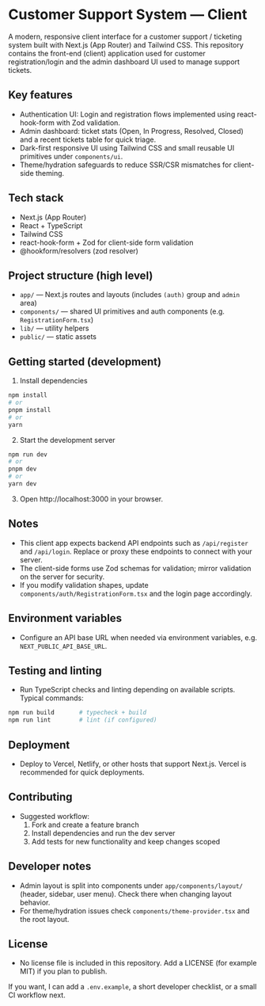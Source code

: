 # Customer Support System — Client

A modern, responsive client interface for a customer support / ticketing system built with Next.js (App Router) and Tailwind CSS. This repository contains the front-end (client) application used for customer registration/login and the admin dashboard UI used to manage support tickets.

## Key features
- Authentication UI: Login and registration flows implemented using react-hook-form with Zod validation.
- Admin dashboard: ticket stats (Open, In Progress, Resolved, Closed) and a recent tickets table for quick triage.
- Dark-first responsive UI using Tailwind CSS and small reusable UI primitives under `components/ui`.
- Theme/hydration safeguards to reduce SSR/CSR mismatches for client-side theming.

## Tech stack
- Next.js (App Router)
- React + TypeScript
- Tailwind CSS
- react-hook-form + Zod for client-side form validation
- @hookform/resolvers (zod resolver)

## Project structure (high level)
- `app/` — Next.js routes and layouts (includes `(auth)` group and `admin` area)
- `components/` — shared UI primitives and auth components (e.g. `RegistrationForm.tsx`)
- `lib/` — utility helpers
- `public/` — static assets

## Getting started (development)
1. Install dependencies

```bash
npm install
# or
pnpm install
# or
yarn
```

2. Start the development server

```bash
npm run dev
# or
pnpm dev
# or
yarn dev
```

3. Open http://localhost:3000 in your browser.

## Notes
- This client app expects backend API endpoints such as `/api/register` and `/api/login`. Replace or proxy these endpoints to connect with your server.
- The client-side forms use Zod schemas for validation; mirror validation on the server for security.
- If you modify validation shapes, update `components/auth/RegistrationForm.tsx` and the login page accordingly.

## Environment variables
- Configure an API base URL when needed via environment variables, e.g. `NEXT_PUBLIC_API_BASE_URL`.

## Testing and linting
- Run TypeScript checks and linting depending on available scripts. Typical commands:

```bash
npm run build       # typecheck + build
npm run lint        # lint (if configured)
```

## Deployment
- Deploy to Vercel, Netlify, or other hosts that support Next.js. Vercel is recommended for quick deployments.

## Contributing
- Suggested workflow:
  1. Fork and create a feature branch
  2. Install dependencies and run the dev server
  3. Add tests for new functionality and keep changes scoped

## Developer notes
- Admin layout is split into components under `app/components/layout/` (header, sidebar, user menu). Check there when changing layout behavior.
- For theme/hydration issues check `components/theme-provider.tsx` and the root layout.

## License
- No license file is included in this repository. Add a LICENSE (for example MIT) if you plan to publish.

If you want, I can add a `.env.example`, a short developer checklist, or a small CI workflow next.
